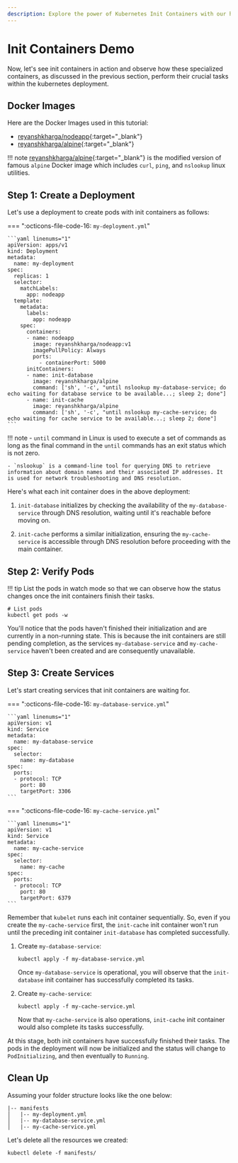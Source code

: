 ```yaml
---
description: Explore the power of Kubernetes Init Containers with our hands-on demo. Learn how to enhance container orchestration for seamless app deployment.
---
```


# Init Containers Demo

Now, let's see init containers in action and observe how these specialized containers, as discussed in the previous section, perform their crucial tasks within the kubernetes deployment.


## Docker Images

Here are the Docker Images used in this tutorial:

- [reyanshkharga/nodeapp]{:target="_blank"}
- [reyanshkharga/alpine]{:target="_blank"}

!!! note
    [reyanshkharga/alpine]{:target="_blank"} is the modified version of famous `alpine` Docker image which includes `curl`, `ping`, and `nslookup` linux utilities.


## Step 1: Create a Deployment

Let's use a deployment to create pods with init containers as follows: 

=== ":octicons-file-code-16: `my-deployment.yml`"

    ```yaml linenums="1"
    apiVersion: apps/v1
    kind: Deployment
    metadata:
      name: my-deployment
    spec:
      replicas: 1
      selector:
        matchLabels:
          app: nodeapp
      template:
        metadata:
          labels:
            app: nodeapp
        spec:
          containers:
          - name: nodeapp
            image: reyanshkharga/nodeapp:v1
            imagePullPolicy: Always
            ports:
              - containerPort: 5000
          initContainers:
          - name: init-database
            image: reyanshkharga/alpine
            command: ['sh', '-c', "until nslookup my-database-service; do echo waiting for database service to be available...; sleep 2; done"]
          - name: init-cache
            image: reyanshkharga/alpine
            command: ['sh', '-c', "until nslookup my-cache-service; do echo waiting for cache service to be available...; sleep 2; done"]
    ```

!!! note
    - `until` command in Linux is used to execute a set of commands as long as the final command in the `until` commands has an exit status which is not zero.

    - `nslookup` is a command-line tool for querying DNS to retrieve information about domain names and their associated IP addresses. It is used for network troubleshooting and DNS resolution.


Here's what each init container does in the above deployment:

1. `init-database` initializes by checking the availability of the `my-database-service` through DNS resolution, waiting until it's reachable before moving on.

2. `init-cache` performs a similar initialization, ensuring the `my-cache-service` is accessible through DNS resolution before proceeding with the main container.


## Step 2: Verify Pods

!!! tip
    List the pods in watch mode so that we can observe how the status changes once the init containers finish their tasks.

```
# List pods
kubectl get pods -w
```

You'll notice that the pods haven't finished their initialization and are currently in a non-running state. This is because the init containers are still pending completion, as the services `my-database-service` and `my-cache-service` haven't been created and are consequently unavailable.


## Step 3: Create Services

Let's start creating services that init containers are waiting for.

=== ":octicons-file-code-16: `my-database-service.yml`"

    ```yaml linenums="1"
    apiVersion: v1
    kind: Service
    metadata:
      name: my-database-service
    spec:
      selector:
        name: my-database
    spec:
      ports:
      - protocol: TCP
        port: 80
        targetPort: 3306
    ```

=== ":octicons-file-code-16: `my-cache-service.yml`"

    ```yaml linenums="1"
    apiVersion: v1
    kind: Service
    metadata:
      name: my-cache-service
    spec:
      selector:
        name: my-cache
    spec:
      ports:
      - protocol: TCP
        port: 80
        targetPort: 6379
    ```


Remember that `kubelet` runs each init container sequentially. So, even if you create the `my-cache-service` first, the `init-cache` init container won't run until the preceding init container `init-database` has completed successfully.

1. Create `my-database-service`: 

    ```
    kubectl apply -f my-database-service.yml
    ```

    Once `my-database-service` is operational, you will observe that the `init-database` init container has successfully completed its tasks.


2. Create `my-cache-service`:

    ```
    kubectl apply -f my-cache-service.yml
    ```

    Now that `my-cache-service` is also operations, `init-cache` init container would also complete its tasks successfully.

At this stage, both init containers have successfully finished their tasks. The pods in the deployment will now be initialized and the status will change to `PodInitializing`, and then eventually to `Running`.


## Clean Up

Assuming your folder structure looks like the one below:

```
|-- manifests
│   |-- my-deployment.yml
│   |-- my-database-service.yml
│   |-- my-cache-service.yml
```

Let's delete all the resources we created:

```
kubectl delete -f manifests/
```



<!-- Hyperlinks -->
[reyanshkharga/nodeapp]: https://hub.docker.com/r/reyanshkharga/nodeapp
[reyanshkharga/alpine]: https://hub.docker.com/r/reyanshkharga/alpine